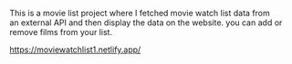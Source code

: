 This is a movie list project where I fetched movie watch list data from          
an external API and then display the data on the website. you can add or remove films from your list.                                                                  
 
https://moviewatchlist1.netlify.app/      
